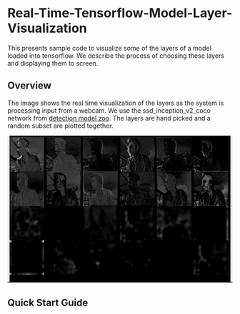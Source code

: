 # Real-Time-Tensorflow-Model-Layer-Visualization
This presents sample code to visualize some of the layers of a model loaded into tensorflow. We describe the process of choosing these layers and displaying them to screen.

## Overview
The image shows the real time visualization of the layers as the system is processing input from a webcam. We use the ssd_inception_v2_coco network from [detection model zoo](https://github.com/tensorflow/models/blob/master/research/object_detection/g3doc/detection_model_zoo.md). The layers are hand picked and a random subset are plotted together.

![Sample Image Output during visualization of the layers](https://github.com/omarabid59/Real-Time-Tensorflow-Model-Layer-Visualization/blob/master/visualization_output.png)

## Quick Start Guide

